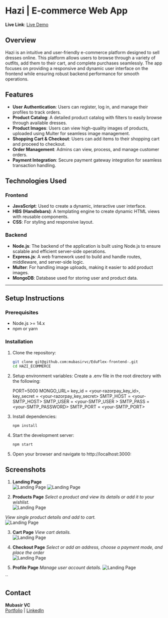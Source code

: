 # Hazi | E-commerce Web App

**Live Link**: [Live Demo](https://hazi-ecommerce.onrender.com/)  

## Overview

Hazi is an intuitive and user-friendly e-commerce platform designed to sell dresses online. This platform allows users to browse through a variety of outfits, add them to their cart, and complete purchases seamlessly. The app focuses on providing a responsive and dynamic user interface on the frontend while ensuring robust backend performance for smooth operations.

## Features

- **User Authentication**: Users can register, log in, and manage their profiles to track orders.
- **Product Catalog**: A detailed product catalog with filters to easily browse through available dresses.
- **Product Images**: Users can view high-quality images of products, uploaded using Multer for seamless image management.
- **Shopping Cart & Checkout**: Users can add items to their shopping cart and proceed to checkout.
- **Order Management**: Admins can view, process, and manage customer orders.
- **Payment Integration**: Secure payment gateway integration for seamless transaction handling.

## Technologies Used

### **Frontend**

- **JavaScript**: Used to create a dynamic, interactive user interface.
- **HBS (Handlebars)**: A templating engine to create dynamic HTML views with reusable components.
- **CSS**: For styling and responsive layout.

### **Backend**

- **Node.js**: The backend of the application is built using Node.js to ensure scalable and efficient server-side operations.
- **Express.js**: A web framework used to build and handle routes, middleware, and server-side logic.
- **Multer**: For handling image uploads, making it easier to add product images.
- **MongoDB**: Database used for storing user and product data.


---

## **Setup Instructions**

### **Prerequisites**
- Node.js >= 14.x
- npm or yarn  

### **Installation**

1. Clone the repository:  
   ```bash
   git clone git@github.com:mubasirvc/EduFlex-frontend-.git
   cd HAZI_ECOMMERCE

2. Setup environment variables:
   Create a .env file in the root directory with the following:

   PORT=5000
   MONGO_URL=<your-mongodb-url>
   key_id = <your-razorpay_key_id>,
   key_secret = <your-razorpay_key_secret>
   SMTP_HOST = <your-SMTP_HOST>
   SMTP_USER = <your-SMTP_USER >
   SMTP_PASS = <your-SMTP_PASSWORD>
   SMTP_PORT = <your-SMTP_PORT>

3. Install dependencies:  
   ```bash
   npm install

4. Start the development server:  
   ```bash
   npm start

4. Open your browser and navigate to http://localhost:3000:  


## **Screenshots**

1. **Landing Page**  
   ![Landing Page](/public/ss/ss1.png)
   ![Landing Page](/public/ss/ss2.png)

2. **Products Page** 
*Select a product and view its details or add it to your wishlist.*   
   ![Landing Page](/public/ss/ss3.png)
   
 
*View single product details and add to cart.*   
   ![Landing Page](/public/ss/ss4.png)

3. **Cart Page** 
*View cart details.*   
   ![Landing Page](/public/ss/ss5.png)
   
4. **Checkout Page** 
*Select or add an address, choose a payment mode, and place the order*   
   ![Landing Page](/public/ss/ss6.png)
   
 
5. **Profile Page** 
*Manage user account details.* 
   ![Landing Page](/public/ss/ss7.png)


``

## **Contact**

**Mubasir VC**  
[Portfolio](https://my-portfolio-ten-sand-14.vercel.app/) | [LinkedIn](https://www.linkedin.com/in/mubasir-vc/)

